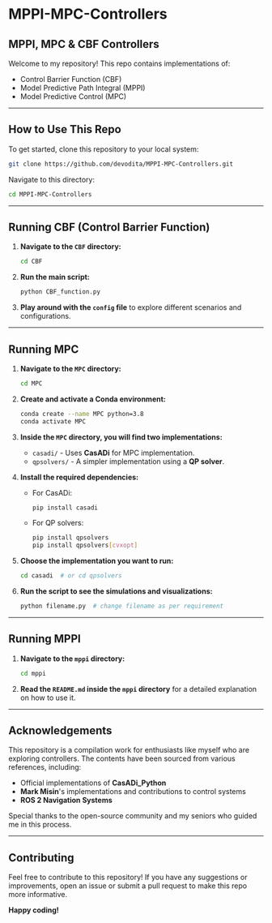 # MPPI-MPC-Controllers

## MPPI, MPC & CBF Controllers

Welcome to my repository! This repo contains implementations of:
- Control Barrier Function (CBF)
- Model Predictive Path Integral (MPPI)
- Model Predictive Control (MPC)

---

## How to Use This Repo

To get started, clone this repository to your local system:

```sh
git clone https://github.com/devodita/MPPI-MPC-Controllers.git
```

Navigate to this directory:

```sh
cd MPPI-MPC-Controllers
```

---

## Running CBF (Control Barrier Function)

1. **Navigate to the `CBF` directory:**
   ```sh
   cd CBF
   ```

2. **Run the main script:**
   ```sh
   python CBF_function.py
   ```

3. **Play around with the `config` file** to explore different scenarios and configurations.

---

## Running MPC

1. **Navigate to the `MPC` directory:**
   ```sh
   cd MPC
   ```

2. **Create and activate a Conda environment:**
   ```sh
   conda create --name MPC python=3.8 
   conda activate MPC
   ```

3. **Inside the `MPC` directory, you will find two implementations:**
   - `casadi/` - Uses **CasADi** for MPC implementation.
   - `qpsolvers/` - A simpler implementation using a **QP solver**.

4. **Install the required dependencies:**
   - For CasADi:
     ```sh
     pip install casadi
     ```
   - For QP solvers:
     ```sh
     pip install qpsolvers
     pip install qpsolvers[cvxopt]
     ```

5. **Choose the implementation you want to run:**
   ```sh
   cd casadi  # or cd qpsolvers
   ```

6. **Run the script to see the simulations and visualizations:**
   ```sh
   python filename.py  # change filename as per requirement
   ```

---

## Running MPPI

1. **Navigate to the `mppi` directory:**
   ```sh
   cd mppi
   ```

2. **Read the `README.md` inside the `mppi` directory** for a detailed explanation on how to use it.

---

## Acknowledgements

This repository is a compilation work for enthusiasts like myself who are exploring controllers. The contents have been sourced from various references, including:
- Official implementations of **CasADi_Python**
- **Mark Misin**'s implementations and contributions to control systems
- **ROS 2 Navigation Systems**

Special thanks to the open-source community and my seniors who guided me in this process.

---

## Contributing

Feel free to contribute to this repository! If you have any suggestions or improvements, open an issue or submit a pull request to make this repo more informative.

**Happy coding!**
